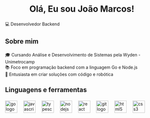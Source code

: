 <h1 align="center">Olá, Eu sou João Marcos!</h1>

###

<p align="left">💻 Desenvolvedor Backend</p>

###

<h2 align="left">Sobre mim</h2>

###

<p align="left">🎓 Cursando Análise e Desenvolvimento de Sistemas pela Wyden - Unimetrocamp<br>📚 Foco em programação backend com a linguagem Go e Node.js<br>🔭 Entusiasta em criar soluções com código e robótica</p>

###

<h2 align="left">Linguagens e ferramentas</h2>

###

<div align="left">
  <img src="https://cdn.simpleicons.org/go/00ADD8" height="40" alt="go logo"  />
  <img width="12" />
  <img src="https://cdn.simpleicons.org/javascript/F7DF1E" height="40" alt="javascript logo"  />
  <img width="12" />
  <img src="https://cdn.simpleicons.org/typescript/3178C6" height="40" alt="typescript logo"  />
  <img width="12" />
  <img src="https://cdn.simpleicons.org/nodedotjs/339933" height="40" alt="nodejs logo"  />
  <img width="12" />
  <img src="https://cdn.simpleicons.org/react/61DAFB" height="40" alt="react logo"  />
  <img width="12" />
  <img src="https://cdn.simpleicons.org/git/F05032" height="40" alt="git logo"  />
  <img width="12" />
  <img src="https://cdn.simpleicons.org/html5/E34F26" height="40" alt="html5 logo"  />
  <img width="12" />
  <img src="https://cdn.simpleicons.org/css3/1572B6" height="40" alt="css3 logo"  />
  <img width="12" />
</div>

###
